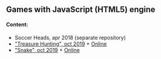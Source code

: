 ## Games with JavaScript (HTML5) engine

#### Content:
+ Soccer Heads, apr 2018 (separate repository)
+ ["Treasure Hunting", oct 2019](treasure_hunting/) + [Online](https://ripssr.github.io/treasure_hunting/)
+ ["Snake", oct 2019](js_snake/) + [Online](https://ripssr.github.io/js_snake/)

